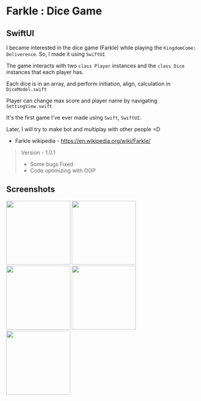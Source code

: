 #   Farkle : Dice Game
##  SwiftUI

I became interested in the dice game (Farkle) while playing the ```KingdomCome: Deliverence```. So, I made it using ```SwiftUI```

The game interacts with two ```class Player``` instances and the ```class Dice``` instances that each player has.

Each dice is in an array, and perform initiation, align, calculation in ```DiceModel.swift```

Player can change max score and player name by navigating ```SettingView.swift```

It's the first game I've ever made using ```Swift```, ```SwiftUI```.

Later, I will try to make bot and multiplay with other people =D

* Farkle wikipedia - <https://en.wikipedia.org/wiki/Farkle/>

> Version - 1.0.1
>
>   * Some bugs Fixed
>   * Code optimizing with OOP


##  Screenshots

<div>
<img width="170" src="https://user-images.githubusercontent.com/69145799/89994018-8288f000-dcc2-11ea-9fad-1df895b42c97.png">
<img width="170" src="https://user-images.githubusercontent.com/69145799/89994023-83ba1d00-dcc2-11ea-8626-17ea0d8a5307.png">
<img width="170" src="https://user-images.githubusercontent.com/69145799/89994020-83218680-dcc2-11ea-820f-0bfb72a20f5c.png">
<img width="170" src="https://user-images.githubusercontent.com/69145799/89994010-80269600-dcc2-11ea-967d-41177192cfc3.png">
<img width="170" src="https://user-images.githubusercontent.com/69145799/89994016-8288f000-dcc2-11ea-914c-584e064e6686.png">
</div>
